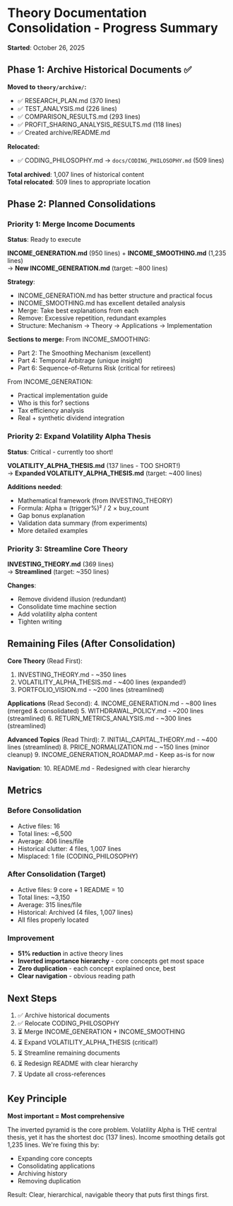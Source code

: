 # Theory Documentation Consolidation - Progress Summary

**Started**: October 26, 2025

## Phase 1: Archive Historical Documents ✅

**Moved to `theory/archive/`:**
- ✅ RESEARCH_PLAN.md (370 lines)
- ✅ TEST_ANALYSIS.md (226 lines)
- ✅ COMPARISON_RESULTS.md (293 lines)
- ✅ PROFIT_SHARING_ANALYSIS_RESULTS.md (118 lines)
- ✅ Created archive/README.md

**Relocated:**
- ✅ CODING_PHILOSOPHY.md → `docs/CODING_PHILOSOPHY.md` (509 lines)

**Total archived**: 1,007 lines of historical content  
**Total relocated**: 509 lines to appropriate location

## Phase 2: Planned Consolidations

### Priority 1: Merge Income Documents

**Status**: Ready to execute

**INCOME_GENERATION.md** (950 lines) + **INCOME_SMOOTHING.md** (1,235 lines)  
→ **New INCOME_GENERATION.md** (target: ~800 lines)

**Strategy**:
- INCOME_GENERATION.md has better structure and practical focus
- INCOME_SMOOTHING.md has excellent detailed analysis
- Merge: Take best explanations from each
- Remove: Excessive repetition, redundant examples
- Structure: Mechanism → Theory → Applications → Implementation

**Sections to merge:**
From INCOME_SMOOTHING:
- Part 2: The Smoothing Mechanism (excellent)
- Part 4: Temporal Arbitrage (unique insight)
- Part 6: Sequence-of-Returns Risk (critical for retirees)

From INCOME_GENERATION:
- Practical implementation guide
- Who is this for? sections
- Tax efficiency analysis
- Real + synthetic dividend integration

### Priority 2: Expand Volatility Alpha Thesis

**Status**: Critical - currently too short!

**VOLATILITY_ALPHA_THESIS.md** (137 lines - TOO SHORT!)  
→ **Expanded VOLATILITY_ALPHA_THESIS.md** (target: ~400 lines)

**Additions needed**:
- Mathematical framework (from INVESTING_THEORY)
- Formula: Alpha ≈ (trigger%)² / 2 × buy_count
- Gap bonus explanation
- Validation data summary (from experiments)
- More detailed examples

### Priority 3: Streamline Core Theory

**INVESTING_THEORY.md** (369 lines)  
→ **Streamlined** (target: ~350 lines)

**Changes**:
- Remove dividend illusion (redundant)
- Consolidate time machine section
- Add volatility alpha content
- Tighten writing

## Remaining Files (After Consolidation)

**Core Theory** (Read First):
1. INVESTING_THEORY.md - ~350 lines
2. VOLATILITY_ALPHA_THESIS.md - ~400 lines (expanded!)
3. PORTFOLIO_VISION.md - ~200 lines (streamlined)

**Applications** (Read Second):
4. INCOME_GENERATION.md - ~800 lines (merged & consolidated)
5. WITHDRAWAL_POLICY.md - ~200 lines (streamlined)
6. RETURN_METRICS_ANALYSIS.md - ~300 lines (streamlined)

**Advanced Topics** (Read Third):
7. INITIAL_CAPITAL_THEORY.md - ~400 lines (streamlined)
8. PRICE_NORMALIZATION.md - ~150 lines (minor cleanup)
9. INCOME_GENERATION_ROADMAP.md - Keep as-is for now

**Navigation**:
10. README.md - Redesigned with clear hierarchy

## Metrics

### Before Consolidation
- Active files: 16
- Total lines: ~6,500
- Average: 406 lines/file
- Historical clutter: 4 files, 1,007 lines
- Misplaced: 1 file (CODING_PHILOSOPHY)

### After Consolidation (Target)
- Active files: 9 core + 1 README = 10
- Total lines: ~3,150
- Average: 315 lines/file
- Historical: Archived (4 files, 1,007 lines)
- All files properly located

### Improvement
- **51% reduction** in active theory lines
- **Inverted importance hierarchy** - core concepts get most space
- **Zero duplication** - each concept explained once, best
- **Clear navigation** - obvious reading path

## Next Steps

1. ✅ Archive historical documents
2. ✅ Relocate CODING_PHILOSOPHY
3. ⏳ Merge INCOME_GENERATION + INCOME_SMOOTHING
4. ⏳ Expand VOLATILITY_ALPHA_THESIS (critical!)
5. ⏳ Streamline remaining documents
6. ⏳ Redesign README with clear hierarchy
7. ⏳ Update all cross-references

## Key Principle

**Most important = Most comprehensive**

The inverted pyramid is the core problem. Volatility Alpha is THE central thesis, yet it has the shortest doc (137 lines). Income smoothing details got 1,235 lines. We're fixing this by:
- Expanding core concepts
- Consolidating applications
- Archiving history
- Removing duplication

Result: Clear, hierarchical, navigable theory that puts first things first.
